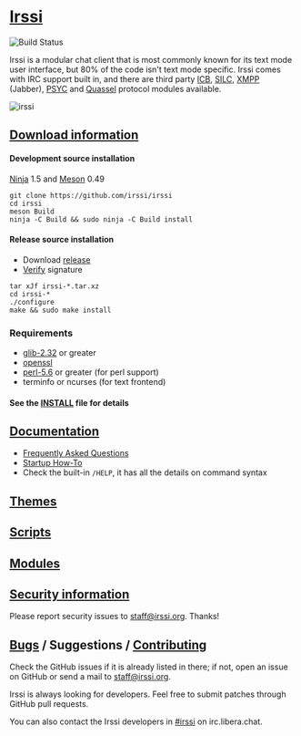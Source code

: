 # [Irssi](https://irssi.org/)

![Build Status](https://github.com/irssi/irssi/workflows/Check%20Irssi/badge.svg?branch=master)

Irssi is a modular chat client that is most commonly known for its
text mode user interface, but 80% of the code isn't text mode
specific. Irssi comes with IRC support built in, and there are
third party [ICB](https://github.com/jperkin/irssi-icb),
[SILC](http://www.silcnet.org/),
[XMPP](http://cybione.org/~irssi-xmpp/) (Jabber),
[PSYC](http://about.psyc.eu/Irssyc) and
[Quassel](https://github.com/phhusson/quassel-irssi) protocol modules
available.

![irssi](https://user-images.githubusercontent.com/5665186/32180643-cf127f60-bd92-11e7-8aa2-882313ce1d8e.png)

## [Download information](https://irssi.org/download/)

#### Development source installation

[Ninja](https://ninja-build.org/) 1.5 and [Meson](https://mesonbuild.com/) 0.49

```
git clone https://github.com/irssi/irssi
cd irssi
meson Build
ninja -C Build && sudo ninja -C Build install
```

#### Release source installation

* Download [release](https://github.com/irssi/irssi/releases)
* [Verify](https://irssi.org/download/#release-sources) signature
```
tar xJf irssi-*.tar.xz
cd irssi-*
./configure
make && sudo make install
```

### Requirements

- [glib-2.32](https://wiki.gnome.org/Projects/GLib) or greater
- [openssl](https://www.openssl.org/)
- [perl-5.6](https://www.perl.org/) or greater (for perl support)
- terminfo or ncurses (for text frontend)

#### See the [INSTALL](INSTALL) file for details

## [Documentation](https://irssi.org/documentation/)

* [Frequently Asked Questions](https://irssi.org/documentation/faq)
* [Startup How-To](https://irssi.org/documentation/startup)
* Check the built-in `/HELP`, it has all the details on command syntax

## [Themes](https://irssi-import.github.io/themes/)

## [Scripts](https://scripts.irssi.org/)

## [Modules](https://irssi.org/modules/)

## [Security information](https://irssi.org/security/)

Please report security issues to staff@irssi.org. Thanks!

## [Bugs](https://github.com/irssi/irssi/issues) / Suggestions / [Contributing](https://irssi.org/development/)

Check the GitHub issues if it is already listed in there; if not, open
an issue on GitHub or send a mail to [staff@irssi.org](mailto:staff@irssi.org).

Irssi is always looking for developers. Feel free to submit patches through
GitHub pull requests.

You can also contact the Irssi developers in
[#irssi](https://irssi.org/support/irc/) on irc.libera.chat.
